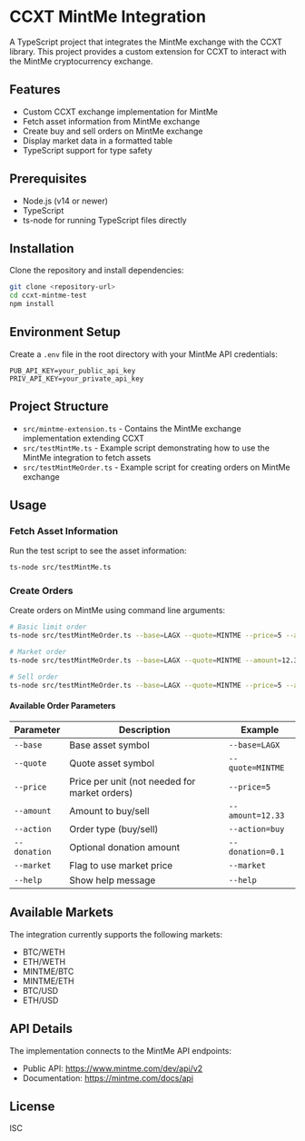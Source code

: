 # CCXT MintMe Integration

A TypeScript project that integrates the MintMe exchange with the CCXT library. This project provides a custom extension for CCXT to interact with the MintMe cryptocurrency exchange.

## Features

- Custom CCXT exchange implementation for MintMe
- Fetch asset information from MintMe exchange
- Create buy and sell orders on MintMe exchange
- Display market data in a formatted table
- TypeScript support for type safety

## Prerequisites

- Node.js (v14 or newer)
- TypeScript
- ts-node for running TypeScript files directly

## Installation

Clone the repository and install dependencies:

```bash
git clone <repository-url>
cd ccxt-mintme-test
npm install
```

## Environment Setup

Create a `.env` file in the root directory with your MintMe API credentials:

```
PUB_API_KEY=your_public_api_key
PRIV_API_KEY=your_private_api_key
```

## Project Structure

- `src/mintme-extension.ts` - Contains the MintMe exchange implementation extending CCXT
- `src/testMintMe.ts` - Example script demonstrating how to use the MintMe integration to fetch assets
- `src/testMintMeOrder.ts` - Example script for creating orders on MintMe exchange

## Usage

### Fetch Asset Information

Run the test script to see the asset information:

```bash
ts-node src/testMintMe.ts
```

### Create Orders

Create orders on MintMe using command line arguments:

```bash
# Basic limit order
ts-node src/testMintMeOrder.ts --base=LAGX --quote=MINTME --price=5 --amount=12.33 --action=buy

# Market order
ts-node src/testMintMeOrder.ts --base=LAGX --quote=MINTME --amount=12.33 --action=buy --market

# Sell order
ts-node src/testMintMeOrder.ts --base=LAGX --quote=MINTME --price=5 --amount=12.33 --action=sell
```

#### Available Order Parameters

| Parameter | Description | Example |
|-----------|-------------|---------|
| `--base` | Base asset symbol | `--base=LAGX` |
| `--quote` | Quote asset symbol | `--quote=MINTME` |
| `--price` | Price per unit (not needed for market orders) | `--price=5` |
| `--amount` | Amount to buy/sell | `--amount=12.33` |
| `--action` | Order type (buy/sell) | `--action=buy` |
| `--donation` | Optional donation amount | `--donation=0.1` |
| `--market` | Flag to use market price | `--market` |
| `--help` | Show help message | `--help` |

## Available Markets

The integration currently supports the following markets:
- BTC/WETH
- ETH/WETH
- MINTME/BTC
- MINTME/ETH
- BTC/USD
- ETH/USD

## API Details

The implementation connects to the MintMe API endpoints:
- Public API: https://www.mintme.com/dev/api/v2
- Documentation: https://mintme.com/docs/api

## License

ISC 